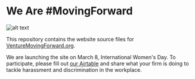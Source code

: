 # We Are #MovingForward

![alt text](https://github.com/WeAreMovingForward/wearemovingforward.github.io/blob/master/Color_MovingForward.png "MF Color Logo")

This repository contains the website source files for [VentureMovingForward.org](https://wearemovingforward.github.io/).

We are launching the site on March 8, International Women's Day. To participate, please fill out [our Airtable](https://airtable.com/shrudsWooa1wa7sCm) and share what your firm is doing to tackle harassment and discrimination in the workplace.
